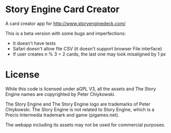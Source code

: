 # Story Engine Card Creator
A card creator app for http://www.storyenginedeck.com/

This is a beta version with some bugs and imperfections:

 - It doesn't have tests
 - Safari doesn't allow file CSV (it doesn't support browser File interface)
 - If user creates n % 3 = 2 cards, the last one may look misaligned by 1 px

# License

While this code is licensed under aGPL V3, all the assets and The Story Engine names are copyrighted by Peter Chiykowski. 

The Story Engine and The Story Engine logo are trademarks of Peter Chiykowski. The Story Engine is not related to Story Engine, which is a Precis Intermedia trademark and game (pigames.net).

The webapp including its assets may not be used for commercial purposes.
